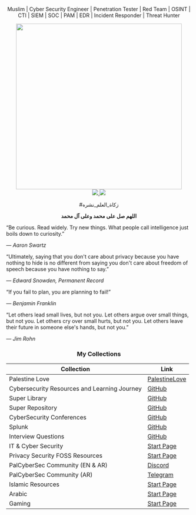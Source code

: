 <p align="center">Muslim | Cyber Security Engineer | Penetration Tester | Red Team | OSINT | CTI | SIEM | SOC | PAM | EDR | Incident Responder | Threat Hunter</p>
<div id="header" align="center">
  <img src="https://github.com/user-attachments/assets/6800baa2-30d9-43db-8b69-30ea09100806" width="450"/>
  <br>
<a href="https://techforpalestine.org/">
<img src="https://raw.githubusercontent.com/Safouene1/support-palestine-banner/master/StandWithPalestine.svg">
</a>
<a href="https://techforpalestine.org/">
<img src="https://badge.techforpalestine.org/default">
</a>
<p>#زكاة_العلم_نشره</p>
<b><p>اللهم صل على محمد وعلى آل محمد</p></b>

</div>

“Be curious. Read widely. Try new things. What people call intelligence just boils down to curiosity.”

*― Aaron Swartz*

“Ultimately, saying that you don't care about privacy because you have nothing to hide is no different from saying you don't care about freedom of speech because you have nothing to say.”

*― Edward Snowden, Permanent Record*

“If you fail to plan, you are planning to fail!”

*― Benjamin Franklin*

“Let others lead small lives, but not you. Let others argue over small things, but not you. Let others cry over small hurts, but not you. Let others leave their future in someone else's hands, but not you.”

*― Jim Rohn*

<div align="center">

### My Collections

| Collection                         | Link                                                                                  |
|------------------------------------|---------------------------------------------------------------------------------------|
| Palestine Love                     | [PalestineLove](https://palestinelove.org/)                                       |
| Cybersecurity Resources and Learning Journey | [GitHub](https://github.com/MrM8BRH/CRLJ)                               |
| Super Library                      | [GitHub](https://github.com/MrM8BRH/SuperLibrary)                                 |
| Super Repository                   | [GitHub](https://github.com/MrM8BRH/SuperRepository)                              |
| CyberSecurity Conferences          | [GitHub](https://github.com/MrM8BRH/CyberSecurity_Conferences)                    |
| Splunk                             | [GitHub](https://github.com/MrM8BRH/Splunk)                                       |
| Interview Questions                | [GitHub](https://github.com/MrM8BRH/Interview-Questions)                          |
| IT & Cyber Security                | [Start Page](https://start.me/p/KMqznE/it-cyber-security)                               |
| Privacy Security FOSS Resources    | [Start Page](https://start.me/p/ogxO2x/privacy-security-foss-resources)                 |
| PalCyberSec Community (EN & AR)    | [Discord](https://discord.gg/5cXjXYbZRf)                                              |
| PalCyberSec Community (AR)         | [Telegram](https://t.me/palcyberseccommunity)                                         |
| Islamic Resources                  | [Start Page](https://start.me/p/gG7rbp/islamic-resources)                               |
| Arabic                             | [Start Page](https://start.me/p/KMqLLz/arabic)                                          |
| Gaming                             | [Start Page](https://start.me/p/aLRdGN/gaming)                                          |

</div>
